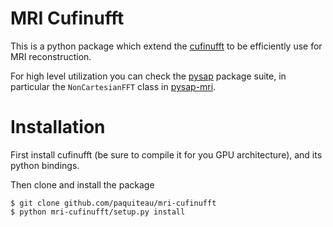 # MRI Cufinufft

This is a python  package which extend the [cufinufft](https://github.com/flatironinstitute/cufinufft/) to be efficiently use for MRI reconstruction.


For high level utilization you can check the [pysap](https://github.com/CEA-COSMIC/pysap/) package suite, in particular the `NonCartesianFFT` class in [pysap-mri](https://github.com/CEA-COSMIC/pysap-mri).

# Installation 

First install cufinufft (be sure to compile it for you GPU architecture), and its python bindings.

Then clone and install the package
``` shell
$ git clone github.com/paquiteau/mri-cufinufft
$ python mri-cufinufft/setup.py install 
```


